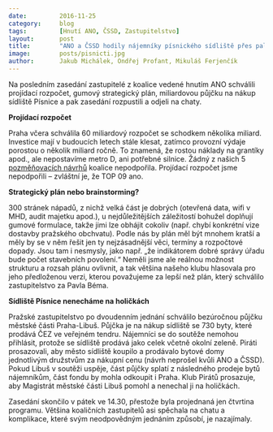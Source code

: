 ```yaml
---
date:         2016-11-25
category:     blog
tags:         [Hnutí ANO, ČSSD, Zastupitelstvo]
layout:       post
title:        "ANO a ČSSD hodily nájemníky písnického sídliště přes palubu" 
image:        posts/pisnicti.jpg
author:       Jakub Michálek, Ondřej Profant, Mikuláš Ferjenčík
---
```


Na posledním zasedání zastupitelé z koalice vedené hnutím ANO schválili projídací rozpočet, gumový strategický plán, miliardovou půjčku na nákup sídliště Písnice a pak zasedání rozpustili a odjeli na chaty.

**Projídací rozpočet**

Praha včera schválila 60 miliardový rozpočet se schodkem několika miliard. Investice mají v budoucích letech stále klesat, zatímco provozní výdaje porostou o několik miliard ročně. To znamená, že rostou náklady na grantíky apod., ale nepostavíme metro D, ani potřebné silnice. Žádný z našich 5 [pozměňovacích návrhů][pn] koalice nepodpořila. Projídací rozpočet jsme nepodpořili – zvláštní je, že TOP 09 ano. 

**Strategický plán nebo brainstorming?**

300 stránek nápadů, z nichž velká část je dobrých (otevřená data, wifi v MHD, audit majetku apod.), u nejdůležitějších záležitostí bohužel doplňují gumové formulace, takže jimi lze obhájit cokoliv (např. chybí konkrétní vize  dostavby pražského obchvatu). Podle nás by plán měl být mnohem kratší a měly by se v něm řešit jen ty nejzásadnější věci, termíny a rozpočtové dopady. Jsou tam i nesmysly, jako např. „že indikátorem dobré správy úřadu bude počet stavebních povolení.“ Neměli jsme ale reálnou možnost strukturu a rozsah plánu ovlivnit, a tak většina našeho klubu hlasovala pro jeho předloženou verzi, kterou považujeme za lepší než plán, který schválilo zastupitelstvo za Pavla Béma.

**Sídliště Písnice nenecháme na holičkách**

Pražské zastupitelstvo po dvoudenním jednání schválilo bezúročnou půjčku městské části Praha-Libuš. Půjčka je na nákup sídliště se 730 byty, které prodává ČEZ ve veřejném tendru. Nájemníci se do soutěže nemohou přihlásit, protože se sídliště prodává jako celek včetně okolní zeleně. Piráti prosazovali, aby město sídliště koupilo a prodávalo bytové domy jednotlivým družstvům za nákupní cenu (návrh neprošel kvůli ANO a ČSSD). Pokud Libuš v soutěži uspěje, část půjčky splatí z následného prodeje bytů nájemníkům, část fondu by mohla odkoupit i Praha. Klub Pirátů prosazuje, aby Magistrát městské části Libuš pomohl a nenechal ji na holičkách.

Zasedání skončilo v pátek ve 14.30, přestože byla projednaná jen čtvrtina programu. Většina koaličních zastupitelů asi spěchala na chatu a komplikace, které svým neodpovědným jednáním způsobí, je nazajímaly.

[pn]: https://github.com/pirati-cz/KlubPraha/blob/master/materialy/rozpocet/pozmenovaci-navrhy-piratu-rozpocet-2017.pdf
